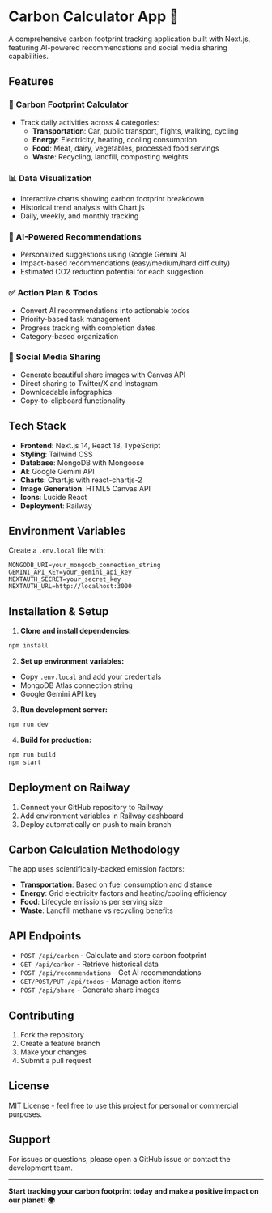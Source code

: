 # Carbon Calculator App 🌱

A comprehensive carbon footprint tracking application built with Next.js, featuring AI-powered recommendations and social media sharing capabilities.

## Features

### 🧮 Carbon Footprint Calculator
- Track daily activities across 4 categories:
  - **Transportation**: Car, public transport, flights, walking, cycling
  - **Energy**: Electricity, heating, cooling consumption
  - **Food**: Meat, dairy, vegetables, processed food servings
  - **Waste**: Recycling, landfill, composting weights

### 📊 Data Visualization
- Interactive charts showing carbon footprint breakdown
- Historical trend analysis with Chart.js
- Daily, weekly, and monthly tracking

### 🤖 AI-Powered Recommendations
- Personalized suggestions using Google Gemini AI
- Impact-based recommendations (easy/medium/hard difficulty)
- Estimated CO2 reduction potential for each suggestion

### ✅ Action Plan & Todos
- Convert AI recommendations into actionable todos
- Priority-based task management
- Progress tracking with completion dates
- Category-based organization

### 📱 Social Media Sharing
- Generate beautiful share images with Canvas API
- Direct sharing to Twitter/X and Instagram
- Downloadable infographics
- Copy-to-clipboard functionality

## Tech Stack

- **Frontend**: Next.js 14, React 18, TypeScript
- **Styling**: Tailwind CSS
- **Database**: MongoDB with Mongoose
- **AI**: Google Gemini API
- **Charts**: Chart.js with react-chartjs-2
- **Image Generation**: HTML5 Canvas API
- **Icons**: Lucide React
- **Deployment**: Railway

## Environment Variables

Create a `.env.local` file with:

```env
MONGODB_URI=your_mongodb_connection_string
GEMINI_API_KEY=your_gemini_api_key
NEXTAUTH_SECRET=your_secret_key
NEXTAUTH_URL=http://localhost:3000
```

## Installation & Setup

1. **Clone and install dependencies:**
```bash
npm install
```

2. **Set up environment variables:**
- Copy `.env.local` and add your credentials
- MongoDB Atlas connection string
- Google Gemini API key

3. **Run development server:**
```bash
npm run dev
```

4. **Build for production:**
```bash
npm run build
npm start
```

## Deployment on Railway

1. Connect your GitHub repository to Railway
2. Add environment variables in Railway dashboard
3. Deploy automatically on push to main branch

## Carbon Calculation Methodology

The app uses scientifically-backed emission factors:

- **Transportation**: Based on fuel consumption and distance
- **Energy**: Grid electricity factors and heating/cooling efficiency
- **Food**: Lifecycle emissions per serving size
- **Waste**: Landfill methane vs recycling benefits

## API Endpoints

- `POST /api/carbon` - Calculate and store carbon footprint
- `GET /api/carbon` - Retrieve historical data
- `POST /api/recommendations` - Get AI recommendations
- `GET/POST/PUT /api/todos` - Manage action items
- `POST /api/share` - Generate share images

## Contributing

1. Fork the repository
2. Create a feature branch
3. Make your changes
4. Submit a pull request

## License

MIT License - feel free to use this project for personal or commercial purposes.

## Support

For issues or questions, please open a GitHub issue or contact the development team.

---

**Start tracking your carbon footprint today and make a positive impact on our planet! 🌍**